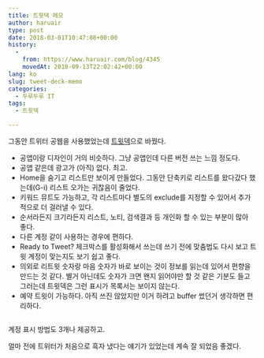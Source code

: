 ```yaml
---
title: 트윗덱 메모
author: haruair
type: post
date: 2018-03-01T10:47:08+00:00
history:
  - 
    from: https://www.haruair.com/blog/4345
    movedAt: 2018-09-13T22:02:42+00:00
lang: ko
slug: tweet-deck-memo
categories:
  - 두루두루 IT
tags:
  - 트윗덱

---
```

그동안 트위터 공웹을 사용했었는데 [트윗덱][1]으로 바꿨다.

  * 공앱이랑 디자인이 거의 비슷하다. 그냥 공앱인데 다른 버전 쓰는 느낌 정도다.
  * 공앱 같은데 광고가 (아직) 없다. 최고.
  * Home을 숨기고 리스트만 보이게 만들었다. 그동안 단축키로 리스트를 왔다갔다 했는데(G-i) 리스트 오가는 귀찮음이 줄었다.
  * 키워드 뮤트도 가능하고, 각 리스트마다 별도의 exclude를 지정할 수 있어서 추가적으로 더 걸러낼 수 있다.
  * 순서라든지 크기라든지 리스트, 노티, 검색결과 등 개인화 할 수 있는 부분이 많아 좋다.
  * 다른 계정 같이 사용하는 경우에 편하다.
  * Ready to Tweet? 체크박스를 활성화해서 쓰는데 쓰기 전에 맞춤법도 다시 보고 트윗 계정이 맞는지도 보기 쉽고 좋다.
  * 의외로 리트윗 숫자랑 마음 숫자가 바로 보이는 것이 정보를 읽는데 있어서 편향을 만드는 것 같다. 별거 아닌데도 숫자가 크면 왠지 읽어야만 할 것 같은 기분도 들고 그러는데 트윗덱은 그런 표시가 목록서는 보이지 않는다.
  * 예약 트윗이 가능하다. 아직 쓰진 않았지만 이거 하려고 buffer 썼던거 생각하면 편리하다.<figure id="attachment_4348" style="width: 261px" class="wp-caption aligncenter">

<img data-attachment-id="4348" data-permalink="https://edykim.com/blog/4345/tweetdeck-input" data-orig-file="https://edykim.com/wp-content/uploads/2018/03/tweetdeck-input.png?fit=522%2C864&ssl=1" data-orig-size="522,864" data-comments-opened="1" data-image-meta="{&quot;aperture&quot;:&quot;0&quot;,&quot;credit&quot;:&quot;&quot;,&quot;camera&quot;:&quot;&quot;,&quot;caption&quot;:&quot;&quot;,&quot;created_timestamp&quot;:&quot;0&quot;,&quot;copyright&quot;:&quot;&quot;,&quot;focal_length&quot;:&quot;0&quot;,&quot;iso&quot;:&quot;0&quot;,&quot;shutter_speed&quot;:&quot;0&quot;,&quot;title&quot;:&quot;&quot;,&quot;orientation&quot;:&quot;0&quot;}" data-image-title="트윗덱 입력창" data-image-description="" data-medium-file="https://edykim.com/wp-content/uploads/2018/03/tweetdeck-input.png?fit=181%2C300&ssl=1" data-large-file="https://edykim.com/wp-content/uploads/2018/03/tweetdeck-input.png?fit=522%2C864&ssl=1" src="https://www.haruair.com/wp-content/uploads/2018/03/tweetdeck-input.png?w=261&#038;ssl=1" alt="" class="size-full wp-image-4348" data-recalc-dims="1" /><figcaption class="wp-caption-text">계정 표시 방법도 3개나 제공하고.</figcaption></figure> 

얼마 전에 트위터가 처음으로 흑자 냈다는 얘기가 있었는데 계속 잘 되었음 좋겠다.

 [1]: https://tweetdeck.twitter.com/